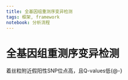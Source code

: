 ```yaml
---
title: 全基因组重测序变异检测
tags: 框架, framework
notebook: 分析流程
---
```


<!-- @import "[TOC]" {cmd="toc" depthFrom=1 depthTo=6 orderedList=false} -->

# 全基因组重测序变异检测

着丝粒附近假阳性SNP位点高，且Q-values低{@-}

